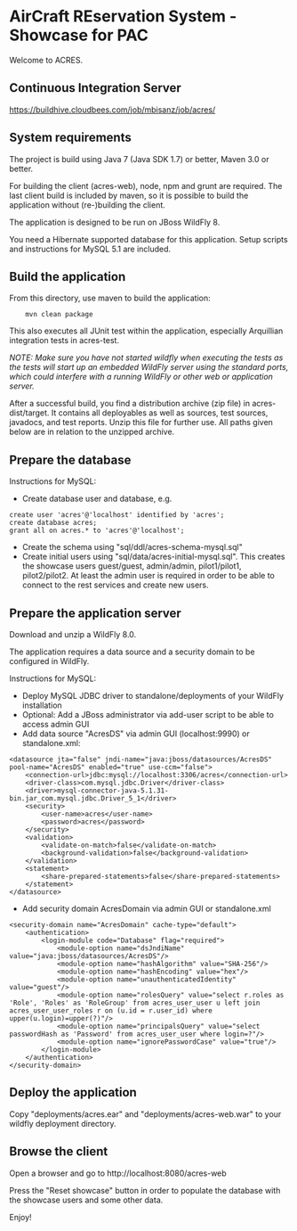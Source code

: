 AirCraft REservation System - Showcase for PAC
==============================================

Welcome to ACRES.

Continuous Integration Server
-----------------------------

https://buildhive.cloudbees.com/job/mbisanz/job/acres/

System requirements
-------------------

The project is build using Java 7 (Java SDK 1.7) or better, Maven 3.0 or better.

For building the client (acres-web), node, npm and grunt are required. The last client build is included by maven, so it is possible to build the application without (re-)building the client.  

The application is designed to be run on JBoss WildFly 8.

You need a Hibernate supported database for this application. Setup scripts and instructions for MySQL 5.1 are included. 

Build the application
---------------------

From this directory, use maven to build the application:

        mvn clean package
        
This also executes all JUnit test within the application, especially Arquillian integration tests in acres-test.

_NOTE: Make sure you have not started wildfly when executing the tests as the tests will start up an embedded WildFly server using the standard ports, which could interfere with a running WildFly or other web or application server._

After a successful build, you find a distribution archive (zip file) in acres-dist/target. It contains all deployables as well as sources, test sources, javadocs, and test reports. Unzip this file for further use. All paths given below are in relation to the unzipped archive.

Prepare the database
--------------------

Instructions for MySQL:

- Create database user and database, e.g.
```
create user 'acres'@'localhost' identified by 'acres';
create database acres;
grant all on acres.* to 'acres'@'localhost';
```
- Create the schema using "sql/ddl/acres-schema-mysql.sql"
- Create initial users using "sql/data/acres-initial-mysql.sql". This creates the showcase users guest/guest, admin/admin, pilot1/pilot1, pilot2/pilot2. At least the admin user is required in order to be able to connect to the rest services and create new users.
  
Prepare the application server
------------------------------

Download and unzip a WildFly 8.0. 

The application requires a data source and a security domain to be configured in WildFly.

Instructions for MySQL:

- Deploy MySQL JDBC driver to standalone/deployments of your WildFly installation
- Optional: Add a JBoss administrator via add-user script to be able to access admin GUI
- Add data source "AcresDS" via admin GUI (localhost:9990) or standalone.xml:
```
<datasource jta="false" jndi-name="java:jboss/datasources/AcresDS" pool-name="AcresDS" enabled="true" use-ccm="false">
    <connection-url>jdbc:mysql://localhost:3306/acres</connection-url>
    <driver-class>com.mysql.jdbc.Driver</driver-class>
    <driver>mysql-connector-java-5.1.31-bin.jar_com.mysql.jdbc.Driver_5_1</driver>
    <security>
        <user-name>acres</user-name>
        <password>acres</password>
    </security>
    <validation>
        <validate-on-match>false</validate-on-match>
        <background-validation>false</background-validation>
    </validation>
    <statement>
        <share-prepared-statements>false</share-prepared-statements>
    </statement>
</datasource>
```
- Add security domain AcresDomain via admin GUI or standalone.xml
```
<security-domain name="AcresDomain" cache-type="default">
    <authentication>
        <login-module code="Database" flag="required">
            <module-option name="dsJndiName" value="java:jboss/datasources/AcresDS"/>
            <module-option name="hashAlgorithm" value="SHA-256"/>
            <module-option name="hashEncoding" value="hex"/>
            <module-option name="unauthenticatedIdentity" value="guest"/>
            <module-option name="rolesQuery" value="select r.roles as 'Role', 'Roles' as 'RoleGroup' from acres_user_user u left join acres_user_user_roles r on (u.id = r.user_id) where upper(u.login)=upper(?)"/>
            <module-option name="principalsQuery" value="select passwordHash as 'Password' from acres_user_user where login=?"/>
            <module-option name="ignorePasswordCase" value="true"/>
        </login-module>
    </authentication>
</security-domain>
```

Deploy the application
----------------------

Copy "deployments/acres.ear" and "deployments/acres-web.war" to your wildfly deployment directory.

Browse the client
-----------------
Open a browser and go to
        http://localhost:8080/acres-web

Press the "Reset showcase" button in order to populate the database with the showcase users and some other data.

Enjoy!